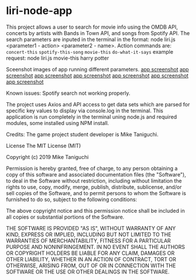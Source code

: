 # liri-node-app
This project allows a user to search for movie info using the OMDB API, concerts by artists with Bands in Town API, and songs from Spotify API. The search parameters are inputed in the terminal in the format: node liri.js <parameter1 - action> <parameter2 - name>. Action commands are:
`concert-this`
`spotify-this-song`
`movie-this`
`do-what-it-says`
example request: node liri.js movie-this harry potter

Sceenshot images of app running different parameters.
[ app screenshot](/images/concert-this.png)
[ app screenshot](/images/concert-this2.png)
[ app screenshot](/images/do-what-it-says.png)
[ app screenshot](/images/do-what-it-says2.png)
[ app screenshot](/images/do-what-it-says3.png)
[ app screenshot](/images/movie-this.png)
[ app screenshot](/images/movie-this2.png)

Known issues: 
Spotify search not working properly.

The project uses Axios and API access to get data sets which are parsed for specific key values to display via console.log in the terminal. This application is run completely in the terminal uning node.js and required modules, some installed using NPM install.


Credits: The game project student developer is Mike Taniguchi.

License The MIT License (MIT)

Copyright (c) 2019 Mike Taniguchi

Permission is hereby granted, free of charge, to any person obtaining a copy of this software and associated documentation files (the "Software"), to deal in the Software without restriction, including without limitation the rights to use, copy, modify, merge, publish, distribute, sublicense, and/or sell copies of the Software, and to permit persons to whom the Software is furnished to do so, subject to the following conditions:

The above copyright notice and this permission notice shall be included in all copies or substantial portions of the Software.

THE SOFTWARE IS PROVIDED "AS IS", WITHOUT WARRANTY OF ANY KIND, EXPRESS OR IMPLIED, INCLUDING BUT NOT LIMITED TO THE WARRANTIES OF MERCHANTABILITY, FITNESS FOR A PARTICULAR PURPOSE AND NONINFRINGEMENT. IN NO EVENT SHALL THE AUTHORS OR COPYRIGHT HOLDERS BE LIABLE FOR ANY CLAIM, DAMAGES OR OTHER LIABILITY, WHETHER IN AN ACTION OF CONTRACT, TORT OR OTHERWISE, ARISING FROM, OUT OF OR IN CONNECTION WITH THE SOFTWARE OR THE USE OR OTHER DEALINGS IN THE SOFTWARE.